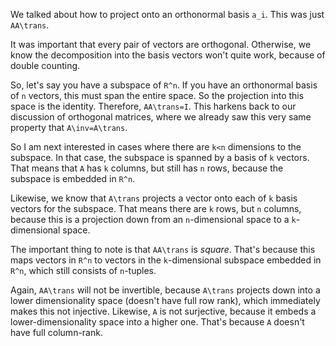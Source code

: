 We talked about how to project onto an orthonormal basis `a_i`. This
was just `AA\trans`.

It was important that every pair of vectors are orthogonal. Otherwise,
we know the decomposition into the basis vectors won't quite work,
because of double counting.

So, let's say you have a subspace of `R^n`. If you have an orthonormal
basis of `n` vectors, this must span the entire space. So the
projection into this space is the identity. Therefore,
`AA\trans=I`. This harkens back to our discussion of orthogonal
matrices, where we already saw this very same property that
`A\inv=A\trans`.

So I am next interested in cases where there are `k<n` dimensions to
the subspace. In that case, the subspace is spanned by a basis of `k`
vectors. That means that `A` has `k` columns, but still has `n` rows,
because the subspace is embedded in `R^n`.

Likewise, we know that `A\trans` projects a vector onto each of `k`
basis vectors for the subspace. That means there are `k` rows, but `n`
columns, because this is a projection down from an `n`-dimensional
space to a `k`-dimensional space.

The important thing to note is that `AA\trans` is *square*. That's
because this maps vectors in `R^n` to vectors in the `k`-dimensional
subspace embedded in `R^n`, which still consists of `n`-tuples.

Again, `AA\trans` will not be invertible, because `A\trans` projects
down into a lower dimensionality space (doesn't have full row rank),
which immediately makes this not injective. Likewise, `A` is not
surjective, because it embeds a lower-dimensionality space into a
higher one. That's because `A` doesn't have full column-rank.
